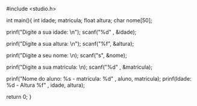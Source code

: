 #include <studio.h>

int main(){
int idade; matricula;
float altura;
char nome[50];

prinf("Digite a sua idade: \n");
scanf("%d" , &idade);

prinf("Digite a sua altura: \n");
scanf("%f", &altura);

prinf("Digite a seu nome: \n);
scanf("s", &nome);

prinf("Digite a sua matricula: \n);
scanf("%d" , &matricula);

prinf("Nome do aluno: %s - matricula: %d" , aluno, matricula);
prinf(Idade: %d - Altura %f" , idade, altura);

return 0;
}

